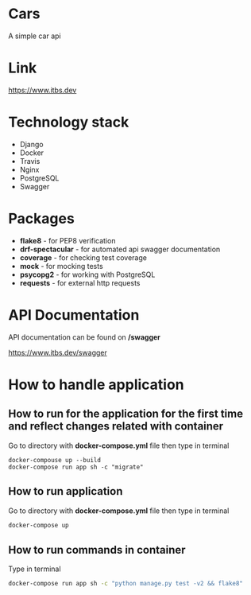 # Cars
A simple car api

# Link
https://www.itbs.dev

# Technology stack
- Django
- Docker
- Travis
- Nginx
- PostgreSQL
- Swagger


# Packages
- **flake8** - for PEP8 verification
- **drf-spectacular** - for automated api swagger documentation
- **coverage** - for checking test coverage
- **mock** - for mocking tests
- **psycopg2** - for working with PostgreSQL
- **requests** - for external http requests


# API Documentation
API documentation can be found on **/swagger**

https://www.itbs.dev/swagger

# How to handle application

## How to run for the application for the first time and reflect changes related with container
Go to directory with **docker-compose.yml** file then type
in terminal
```shell
docker-compouse up --build
docker-compose run app sh -c "migrate"
```

## How to run application 
Go to directory with **docker-compose.yml** file then type
in terminal
```sh
docker-compose up
```

## How to run commands in container
Type in terminal
```sh
docker-compose run app sh -c "python manage.py test -v2 && flake8"
```


